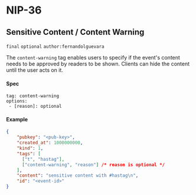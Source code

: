 NIP-36
======

Sensitive Content / Content Warning
-----------------------------------

`final` `optional` `author:fernandolguevara`

The `content-warning` tag enables users to specify if the event's content needs to be approved by readers to be shown.
Clients can hide the content until the user acts on it.

#### Spec

```
tag: content-warning
options:
 - [reason]: optional  
```

#### Example

```json
{
    "pubkey": "<pub-key>",
    "created_at": 1000000000,
    "kind": 1,
    "tags": [
      ["t", "hastag"],
      ["content-warning", "reason"] /* reason is optional */
    ],
    "content": "sensitive content with #hastag\n",
    "id": "<event-id>"
}
```
